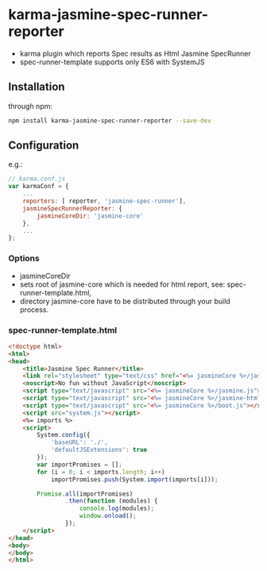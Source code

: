 # karma-jasmine-spec-runner-reporter

* karma plugin which reports Spec results as Html Jasmine SpecRunner
* spec-runner-template supports only ES6 with SystemJS

## Installation

through npm:
```bash
npm install karma-jasmine-spec-runner-reporter --save-dev
```

## Configuration
e.g.:
```js
// karma.conf.js
var karmaConf = {
    ...
    reporters: [ reporter, 'jasmine-spec-runner'],
    jasmineSpecRunnerReporter: {
        jasmineCoreDir: 'jasmine-core'
    },
    ...
};
```

### Options
* jasmineCoreDir
 * sets root of jasmine-core which is needed for html report, see: spec-runner-template.html,
 * directory jasmine-core have to be distributed through your build process.

### spec-runner-template.html

```html
<!doctype html>
<html>
<head>
    <title>Jasmine Spec Runner</title>
    <link rel="stylesheet" type="text/css" href="<%= jasmineCore %>/jasmine.css">
    <noscript>No fun without JavaScript</noscript>
    <script type="text/javascript" src="<%= jasmineCore %>/jasmine.js"></script>
    <script type="text/javascript" src="<%= jasmineCore %>/jasmine-html.js"></script>
    <script type="text/javascript" src="<%= jasmineCore %>/boot.js"></script>
    <script src="system.js"></script>
    <%= imports %>
    <script>
        System.config({
            'baseURL': './',
            'defaultJSExtensions': true
        });
        var importPromises = [];
        for (i = 0; i < imports.length; i++)
            importPromises.push(System.import(imports[i]));

        Promise.all(importPromises)
                .then(function (modules) {
                    console.log(modules);
                    window.onload();
                });
    </script>
</head>
<body>
</body>
</html>
```
